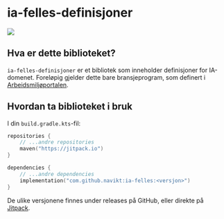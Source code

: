 # ia-felles-definisjoner


[![](https://jitpack.io/v/navikt/ia-felles.svg)](https://jitpack.io/#navikt/ia-felles)

## Hva er dette biblioteket?

`ia-felles-definisjoner` er et bibliotek som inneholder definisjoner for IA-domenet. 
Foreløpig gjelder dette bare bransjeprogram, som definert i [Arbeidsmiljøportalen](https://www.arbeidsmiljoportalen.no/).

## Hvordan ta biblioteket i bruk

I din `build.gradle.kts`-fil:

```kotlin
repositories {
    // ...andre repositories
    maven("https://jitpack.io")
}
```

```kotlin
dependencies {
    // ...andre dependencies
    implementation("com.github.navikt:ia-felles:<versjon>")
}
```

De ulike versjonene finnes under releases på GitHub, eller direkte på [Jitpack](https://jitpack.io/#navikt/ia-felles). 
